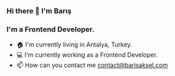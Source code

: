   ###                 Hi there 👋 I'm Barış

  ###                 I'm a Frontend Developer.

- 🏠 I'm currently living in Antalya, Turkey.
- 💻 I'm currently working as a Frontend Developer.
- 📫 How can you contact me contact@barisaksel.com

<!--
**Barisaksel/barisaksel** is a ✨ _special_ ✨ repository because its `README.md` (this file) appears on your GitHub profile.

Here are some ideas to get you started:

- 🔭 I’m currently working on ...
- 🌱 I’m currently learning ...
- 👯 I’m looking to collaborate on ...
- 🤔 I’m looking for help with ...
- 💬 Ask me about ...
- 📫 How to reach me: ...
- 😄 Pronouns: ...
- ⚡ Fun fact: ...
-->
